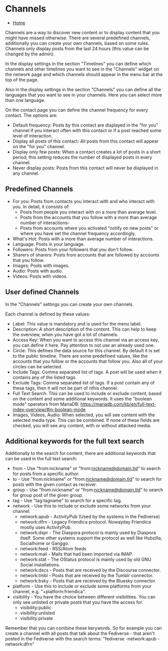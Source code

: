 Channels
=====

* [Home](help)

Channels are a way to discover new content or to display content that you might have missed otherwise.
There are several predefined channels, additionally you can create your own channels, based on some rules.
Channels only display posts from the last 24 hours (this value can be changed by the admin).

In the display settings in the section "Timelines" you can define which channels and other timelines you want to see in the "Channels" widget on the network page and which channels should appear in the menu bar at the top of the page.

Also in the display settings in the section "Channels" you can define all the languages that you want to see in your channels. Here you can select more than one language.

On the contact page you can define the channel frequency for every contact. The options are:

* Default frequency: Posts by this contact are displayed in the "for you" channel if you interact often with this contact or if a post reached some level of interaction.
* Display all posts of this contact: All posts from this contact will appear on the "for you" channel.
* Display only few posts: When a contact creates a lot of posts in a short period, this setting reduces the number of displayed posts in every channel.
* Never display posts: Posts from this contact will never be displayed in any channel.

Predefined Channels
---

* For you: Posts from contacts you interact with and who interact with you. In detail, it consists of:
    * Posts from people you interact with on a more than average level.
    * Posts from the accounts that you follow with a more than average number of interactions-
    * Posts from accounts where you activated "notify on new posts" or where you have set the channel frequency accordingly.
* What's Hot: Posts with a more than average number of interactions.
* Language: Posts in your language.
* Followers: Posts from your followers that you don't follow.
* Sharers of sharers: Posts from accounts that are followed by accounts that you follow.
* Images: Posts with images.
* Audio: Posts with audio.
* Videos: Posts with videos.

User defined Channels
---

In the "Channels" settings you can create your own channels.

Each channel is defined by these values:

* Label: This value is mandatory and is used for the menu label.
* Description: A short description of the content. This can help to keep the overview, when you have got a lot of channels.
* Access Key: When you want to access this channel via an access key, you can define it here. Pay attention to not use an already used one.
* Circle: This defines the data source for this channel. By default it is set to the public timeline. There are some predefined values, like the accounts that you follow or the accounts that follow you. Also all of your circles can be selected. 
* Include Tags: Comma separated list of tags. A post will be used when it contains any of the listed tags.
* Exclude Tags: Comma separated list of tags. If a post contain any of these tags, then it will not be part of nthis channel.
* Full Text Search: This can be used to include or exclude content, based on the content and some additional keywords. It uses the "boolean mode" operators from MariaDB: https://mariadb.com/kb/en/full-text-index-overview/#in-boolean-mode
* Images, Videos, Audio: When selected, you will see content with the selected media type. This can be combined. If none of these fields are checked, you will see any content, with or without attacked media.

Additional keywords for the full text search
---

Additionally to the search for content, there are additional keywords that can be used in the full text search:

* from - Use "from:nickname" or "from:nickname@domain.tld" to search for posts from a specific author.
* to - Use "from:nickname" or "from:nickname@domain.tld" to search for posts with the given contact as receiver.
* group - Use "from:nickname" or "from:nickname@domain.tld" to search for group post of the given group.
* tag - Use "tag:tagname" to search for a specific tag.
* network - Use this to include or exclude some networks from your channel.
    * network:apub - ActivityPub (Used by the systems in the Fediverse)
    * network:dfrn - Legacy Friendica protocol. Nowayday Friendica mostly uses ActivityPub.
    * network:dspr - The Diaspora protocol is mainly used by Diaspora itself. Some other systems support the protocol as well like Hubzilla, Socialhome or Ganggo.
    * network:feed - RSS/Atom feeds
    * network:mail - Mails that had been imported via IMAP.
    * network:stat - The OStatus protocol is mainly used by old GNU Social installations.
    * network:dscs - Posts that are received by the Discourse connector.
    * network:tmbl - Posts that are received by the Tumblr connector.
    * network:bsky - Posts that are received by the Bluesky connector.
* platform - Use this to include or exclude some platforms from your channel, e.g. "+platform:friendica".
* visibility - You have the choice between different visibilities. You can only see unlisted or private posts that you have the access for.
    * visibility:public
    * visibility:unlisted
    * visibility:private

Remember that you can combine these kerywords.
So for example you can create a channel with all posts that talk about the Fediverse - that aren't posted in the Fediverse with the search terms: "fediverse -network:apub -network:dfrn"